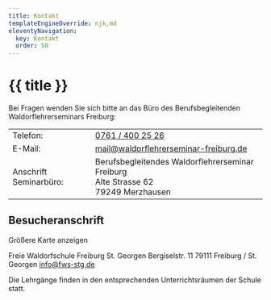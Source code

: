 ```yaml
---
title: Kontakt
templateEngineOverride: njk,md
eleventyNavigation:
  key: Kontakt
  order: 50
---
```


# {{ title }}

Bei Fragen wenden Sie sich bitte an das Büro des Berufsbegleitenden Waldorflehrerseminars Freiburg:

| | |
|---|---|
| Telefon:  | [0761 / 400 25 26](tel:+497614002526) |
| E-Mail:  | [mail@waldorflehrerseminar-freiburg.de](mailto:mail@waldorflehrerseminar-freiburg.de) |
| Anschrift Seminarbüro:  | Berufsbegleitendes Waldorflehrerseminar Freiburg<br>Alte Strasse 62<br>79249 Merzhausen  |



## Besucheranschrift

Größere Karte anzeigen

Freie Waldorfschule Freiburg St. Georgen
Bergiselstr. 11
79111 Freiburg / St. Georgen
[info@fws-stg.de](mailto:info@fws-stg.de)

Die Lehrgänge finden in den entsprechenden Unterrichtsräumen der Schule statt. 
